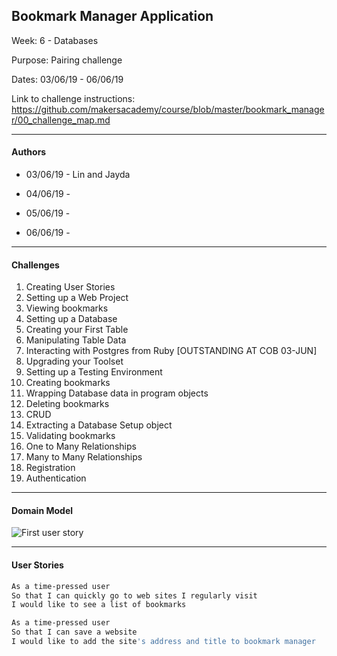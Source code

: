 ## Bookmark Manager Application

Week: 6 - Databases

Purpose: Pairing challenge 

Dates: 03/06/19 - 06/06/19

Link to challenge instructions: https://github.com/makersacademy/course/blob/master/bookmark_manager/00_challenge_map.md

--------------------------

#### Authors

* 03/06/19 - Lin and Jayda

* 04/06/19 - 

* 05/06/19 - 

* 06/06/19 - 

--------------------------
#### Challenges

1. Creating User Stories
2. Setting up a Web Project
3. Viewing bookmarks
4. Setting up a Database
5. Creating your First Table
6. Manipulating Table Data
7. Interacting with Postgres from Ruby [OUTSTANDING AT COB 03-JUN]
8. Upgrading your Toolset
9. Setting up a Testing Environment
10. Creating bookmarks
11. Wrapping Database data in program objects
12. Deleting bookmarks
13. CRUD
14. Extracting a Database Setup object
15. Validating bookmarks
16. One to Many Relationships
17. Many to Many Relationships
18. Registration
19. Authentication

--------------------------

#### Domain Model
![First user story](https://github.com/makersacademy/course/blob/master/bookmark_manager/images/bookmark_manager_1.png)

--------------------------
#### User Stories

```bash
As a time-pressed user
So that I can quickly go to web sites I regularly visit
I would like to see a list of bookmarks
```
```bash
As a time-pressed user
So that I can save a website
I would like to add the site's address and title to bookmark manager
```
